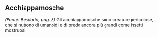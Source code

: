 ## **Acchiappamosche**

_(Fonte: Bestiario, pag. 8)_ Gli acchiappamosche sono creature pericolose, che
si nutrono di umanoidi e di prede ancora più grandi come insetti mostruosi.
